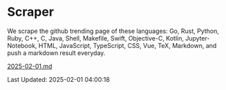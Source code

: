 # Scraper

We scrape the github trending page of these languages: Go, Rust, Python, Ruby, C++, C, Java, Shell, Makefile, Swift, Objective-C, Kotlin, Jupyter-Notebook, HTML, JavaScript, TypeScript, CSS, Vue, TeX, Markdown, and push a markdown result everyday.

[2025-02-01.md](https://github.com/yangwenmai/github-trending-backup/blob/master/2025-02-01.md)

Last Updated: 2025-02-01 04:00:18